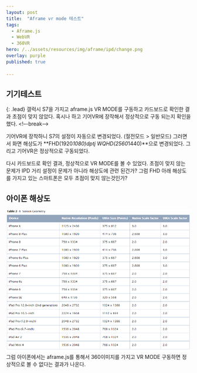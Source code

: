 ```yaml
---
layout: post
title:  "Aframe vr mode 테스트"
tags:
  - Aframe.js
  - WebVR
  - 360VR
hero: /../assets/resources/img/aframe/ipd/change.png
overlay: purple
published: true

---
```

## 기기테스트
{: .lead}
갤럭시 S7을 가지고 aframe.js VR MODE를 구동하고 카드보드로 확인한 결과 초점이 맞지 않았다. 혹시나 하고 기어VR에 장작해서 정상적으로 구동 되는지 확인을 했다.
<!–-break-–>

기어VR에 장착하니 S7의 설정이 자동으로 변경되었다. (절전모드 > 일반모드) 그러면서 화면 해상도가 **FHD(1920*1080)dptj WQHD(2560*1440)**으로 변경되었다. 그리고 기어VR은 정상적으로 구동되었다.

다시 카드보드로 확인 결과, 정상적으로 VR MODE를 볼 수 있었다. 초점이 맞지 않는 문제가 IPD 거리 설정이 문제가 아니라 해상도에 관련 된건가? 그럼 FHD 아래 해상도를 가지고 있는 스마트폰은 모두 초점이 맞지 않는것인가?

## 아이폰 해상도
<img src='/../assets/resources/img/aframe/ipd/iphone.jpg' alt='iphone'> 그럼 아이폰에서는 aframe.js를 통해서 360이미지를 가지고 VR MODE 구동하면 정상적으로 볼 수 없다는 결과가 나온다.
